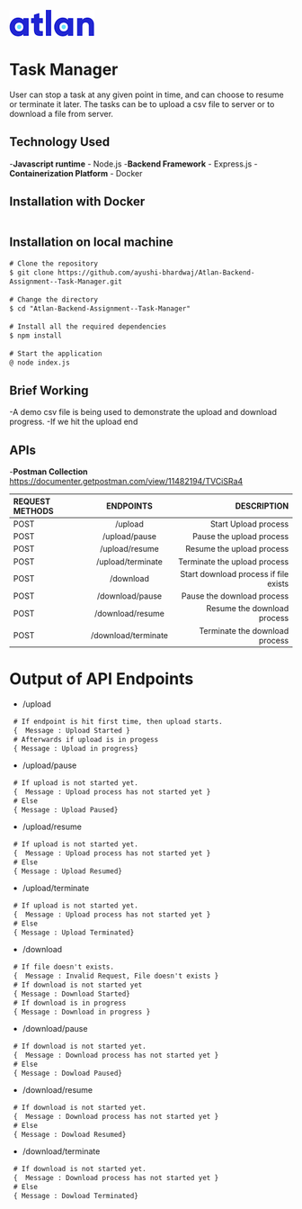 ![Atlan-Logo](public/atlan.png)

# Task Manager

User can stop a task at any given point in time, and can choose to resume or terminate it later. The tasks can be to upload a csv file to server or to download a file from server.

## Technology Used

-**Javascript runtime** - Node.js -**Backend Framework** - Express.js -**Containerization Platform** - Docker

## Installation with Docker

```

```

## Installation on local machine

```
# Clone the repository
$ git clone https://github.com/ayushi-bhardwaj/Atlan-Backend-Assignment--Task-Manager.git

# Change the directory
$ cd "Atlan-Backend-Assignment--Task-Manager"

# Install all the required dependencies
$ npm install

# Start the application
@ node index.js
```

## Brief Working

-A demo csv file is being used to demonstrate the upload and download progress.
-If we hit the upload end

## APIs

-**Postman Collection** https://documenter.getpostman.com/view/11482194/TVCiSRa4

| REQUEST METHODS |      ENDPOINTS      |                           DESCRIPTION |
| :-------------- | :-----------------: | ------------------------------------: |
| POST            |       /upload       |                  Start Upload process |
| POST            |    /upload/pause    |              Pause the upload process |
| POST            |   /upload/resume    |             Resume the upload process |
| POST            |  /upload/terminate  |          Terminate the upload process |
| POST            |      /download      | Start download process if file exists |
| POST            |   /download/pause   |            Pause the download process |
| POST            |  /download/resume   |           Resume the download process |
| POST            | /download/terminate |        Terminate the download process |

# Output of API Endpoints

- /upload

```
 # If endpoint is hit first time, then upload starts.
 {  Message : Upload Started }
 # Afterwards if upload is in progess
 { Message : Upload in progress}
```

- /upload/pause

```
 # If upload is not started yet.
 {  Message : Upload process has not started yet }
 # Else
 { Message : Upload Paused}
```

- /upload/resume

```
 # If upload is not started yet.
 {  Message : Upload process has not started yet }
 # Else
 { Message : Upload Resumed}
```

- /upload/terminate

```
 # If upload is not started yet.
 {  Message : Upload process has not started yet }
 # Else
 { Message : Upload Terminated}
```

- /download

```
 # If file doesn't exists.
 {  Message : Invalid Request, File doesn't exists }
 # If download is not started yet
 { Message : Download Started}
 # If download is in progress
 { Message : Download in progress }
```

- /download/pause

```
 # If download is not started yet.
 {  Message : Download process has not started yet }
 # Else
 { Message : Dowload Paused}
```

- /download/resume

```
 # If download is not started yet.
 {  Message : Download process has not started yet }
 # Else
 { Message : Dowload Resumed}
```

- /download/terminate

```
 # If download is not started yet.
 {  Message : Download process has not started yet }
 # Else
 { Message : Dowload Terminated}
```
